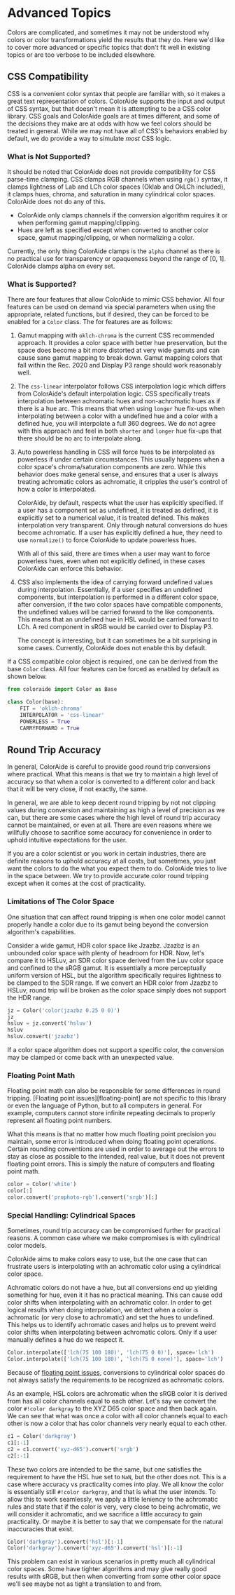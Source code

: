 # Advanced Topics

Colors are complicated, and sometimes it may not be understood why colors or color transformations yield the results
that they do. Here we'd like to cover more advanced or specific topics that don't fit well in existing topics or are too
verbose to be included elsewhere.

## CSS Compatibility

CSS is a convenient color syntax that people are familiar with, so it makes a great text representation of colors.
ColorAide supports the input and output of CSS syntax, but that doesn't mean it is attempting to be a CSS color library.
CSS goals and ColorAide goals are at times different, and some of the decisions they make are at odds with how we feel
colors should be treated in general. While we may not have all of CSS's behaviors enabled by default, we do provide a
way to simulate _most_ CSS logic.

### What is Not Supported?

It should be noted that ColorAide does not provide compatibility for CSS parse-time clamping. CSS clamps RGB channels
when using `rgb()` syntax, it clamps lightness of Lab and LCh color spaces (Oklab and OkLCh included), it clamps
hues, chroma, and saturation in many cylindrical color spaces. ColorAide does not do any of this.

- ColorAide only clamps channels if the conversion algorithm requires it or when performing gamut mapping/clipping.
- Hues are left as specified except when converted to another color space, gamut mapping/clipping, or when normalizing
  a color.

Currently, the only thing ColorAide clamps is the `alpha` channel as there is no practical use for transparency or
opaqueness beyond the range of [0, 1]. ColorAide clamps alpha on every set.

### What is Supported?

There are four features that allow ColorAide to mimic CSS behavior. All four features can be used on demand via special
parameters when using the appropriate, related functions, but if desired, they can be forced to be enabled for a `Color`
class. The for features are as follows:

1.  Gamut mapping with `oklch-chroma` is the current CSS recommended approach. It provides a color space with better
    hue preservation, but the space does become a bit more distorted at very wide gamuts and can cause sane gamut
    mapping to break down. Gamut mapping colors that fall within the Rec. 2020 and Display P3 range should work
    reasonably well.

2.  The `css-linear` interpolator follows CSS interpolation logic which differs from ColorAide's default interpolation
    logic. CSS specifically treats interpolation between achromatic hues and non-achromatic hues as if there is a hue
    arc. This means that when using `longer` hue fix-ups when interpolating between a color with a undefined hue and a
    color with a defined hue, you will interpolate a full 360 degrees. We do not agree with this approach and feel in
    both `shorter` and `longer` hue fix-ups that there should be no arc to interpolate along.

3.  Auto powerless handling in CSS will force hues to be interpolated as powerless if under certain circumstances. This
    usually happens when a color space's chroma/saturation components are zero. While this behavior does make general
    sense, and ensures that a user is always treating achromatic colors as achromatic, it cripples the user's control of
    how a color is interpolated.

    ColorAide, by default, respects what the user has explicitly specified. If a user has a component set as undefined,
    it is treated as defined, it is explicitly set to a numerical value, it is treated defined. This makes interpolation
    very transparent. Only through natural conversions do hues become achromatic. If a user has explicitly defined a
    hue, they need to use `normalize()` to force ColorAide to update powerless hues.

    With all of this said, there are times when a user may want to force powerless hues, even when not explicitly
    defined, in these cases ColorAide can enforce this behavior.

4.  CSS also implements the idea of carrying forward undefined values during interpolation. Essentially, if a user
    specifies an undefined components, but interpolation is performed in a different color space, after conversion, if
    the two color spaces have compatible components, the undefined values will be carried forward to the like
    components. This means that an undefined hue in HSL would be carried forward to LCh. A red component in sRGB would
    be carried over to Display P3.

    The concept is interesting, but it can sometimes be a bit surprising in some cases. Currently, ColorAide does not
    enable this by default.

If a CSS compatible color object is required, one can be derived from the base `Color` class. All four features can be
forced as enabled by default as shown below.

```py
from coloraide import Color as Base

class Color(base):
    FIT = 'oklch-chroma'
    INTERPOLATOR = 'css-linear'
    POWERLESS = True
    CARRYFORWARD = True
```

## Round Trip Accuracy

In general, ColorAide is careful to provide good round trip conversions where practical. What this means is that we
try to maintain a high level of accuracy so that when a color is converted to a different color and back that it will be
very close, if not exactly, the same.

In general, we are able to keep decent round tripping by not not clipping values during conversion and maintaining as
high a level of precision as we can, but there are some cases where the high level of round trip accuracy cannot be
maintained, or even at all. There are even reasons where we willfully choose to sacrifice some accuracy for convenience
in order to uphold intuitive expectations for the user.

If you are a color scientist or you work in certain industries, there are definite reasons to uphold accuracy at all
costs, but sometimes, you just want the colors to do the what you expect them to do. ColorAide tries to live in the
space between. We try to provide accurate color round tripping except when it comes at the cost of practicality.

### Limitations of The Color Space

One situation that can affect round tripping is when one color model cannot properly handle a color due to its gamut
being beyond the conversion algorithm's capabilities.

Consider a wide gamut, HDR color space like Jzazbz. Jzazbz is an unbounded color space with plenty of headroom for HDR.
Now, let's compare it to HSLuv, an SDR color space derived from the Luv color space and confined to the sRGB gamut. It
is essentially a more perceptually uniform version of HSL, but the algorithm specifically requires lightness to be
clamped to the SDR range. If we convert an HDR color from Jzazbz to HSLuv, round trip will be broken as the color space
simply does not support the HDR range.

```py play
jz = Color('color(jzazbz 0.25 0 0)')
jz
hsluv = jz.convert('hsluv')
hsluv
hsluv.convert('jzazbz')
```
If a color space algorithm does not support a specific color, the conversion may be clamped or come back with an
unexpected value.

### Floating Point Math

Floating point math can also be responsible for some differences in round tripping. [Floating point issues][floating-point]
are not specific to this library or even the language of Python, but to all computers in general. For example, computers
cannot store infinite repeating decimals to properly represent all floating point numbers.

What this means is that no matter how much floating point precision you maintain, some error is introduced when doing
floating point operations. Certain rounding conventions are used in order to average out the errors to stay as close as
possible to the intended, real value, but it does not prevent floating point errors. This is simply the nature of
computers and floating point math.

```py play
color = Color('white')
color[:]
color.convert('prophoto-rgb').convert('srgb')[:]
```

### Special Handling: Cylindrical Spaces

Sometimes, round trip accuracy can be compromised further for practical reasons. A common case where we make compromises
is with cylindrical color models.

ColorAide aims to make colors easy to use, but the one case that can frustrate users is interpolating with an achromatic
color using a cylindrical color space.

Achromatic colors do not have a hue, but all conversions end up yielding something for hue, even it it has no practical
meaning. This can cause odd color shifts when interpolating with an achromatic color. In order to get logical results
when doing interpolation, we detect when a color is achromatic (or very close to achromatic) and set the hues to
undefined. This helps us to identify achromatic cases and helps us to prevent weird color shifts when interpolating
between achromatic colors. Only if a user manually defines a hue do we respect it.

```py play
Color.interpolate(['lch(75 100 180)', 'lch(75 0 0)'], space='lch')
Color.interpolate(['lch(75 100 180)', 'lch(75 0 none)'], space='lch')
```

Because of [floating point issues](#floating-point-math), conversions to cylindrical color spaces do not always satisfy
the requirements to be recognized as achromatic colors.

As an example, HSL colors are achromatic when the sRGB color it is derived from has all color channels equal to each
other. Let's say we convert the color `#!color darkgray` to the XYZ D65 color space and then back again. We can see that
what was once a color with all color channels equal to each other is now a color that has color channels very nearly
equal to each other.

```py play
c1 = Color('darkgray')
c1[:-1]
c2 = c1.convert('xyz-d65').convert('srgb')
c2[:-1]
```

These two colors are intended to be the same, but one satisfies the requirement to have the HSL hue set to `NaN`, but
the other does not. This is a case where accuracy vs practicality comes into play. We all know the color is essentially
still `#!color darkgray`, and that is what the user intends. To allow this to work seamlessly, we apply a little
leniency to the achromatic rules and state that if the color is very, very close to being achromatic, we will consider
it achromatic, and we sacrifice a little accuracy to gain practicality. Or maybe it is better to say that we compensate
for the natural inaccuracies that exist.

```py play
Color('darkgray').convert('hsl')[:-1]
Color('darkgray').convert('xyz-d65').convert('hsl')[:-1]
```

This problem can exist in various scenarios in pretty much all cylindrical color spaces. Some have tighter algorithms
and may give really good results with sRGB, but then when converting from some other color space we'll see maybe not as
tight a translation to and from.
